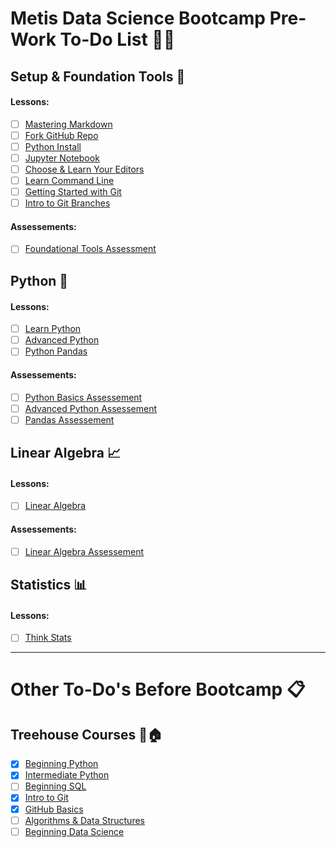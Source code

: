 # Metis Data Science Bootcamp Pre-Work To-Do List :boot::tent:

## Setup & Foundation Tools :wrench:
#### Lessons: 
- [ ] [Mastering Markdown](https://github.com/scrapfish/dsp/tree/master/lessons/markdown)
- [ ] [Fork GitHub Repo](https://github.com/thisismetis/dsp/tree/master/lessons/git_fork)
- [ ] [Python Install](https://github.com/thisismetis/dsp/tree/master/lessons/install)
- [ ] [Jupyter Notebook](https://github.com/thisismetis/dsp/tree/master/lessons/install_jupyter)
- [ ] [Choose & Learn Your Editors](https://github.com/thisismetis/dsp/tree/master/lessons/editors)
- [ ] [Learn Command Line](https://github.com/thisismetis/dsp/tree/master/lessons/command_line)
- [ ] [Getting Started with Git](https://github.com/thisismetis/dsp/tree/master/lessons/git_intro)
- [ ] [Intro to Git Branches](https://github.com/thisismetis/dsp/tree/master/lessons/git_branches)

#### Assessements: 
- [ ] [Foundational Tools Assessment](https://www.hackerrank.com/test/edshcfc0a5q/26922512d1b333a324dc113580d62855)

## Python :snake:
#### Lessons: 
- [ ] [Learn Python](https://github.com/thisismetis/dsp/tree/master/lessons/python_intro)
- [ ] [Advanced Python](https://github.com/thisismetis/dsp/tree/master/lessons/python_intro)
- [ ] [Python Pandas](https://github.com/thisismetis/dsp/tree/master/lessons/pandas_intro)

#### Assessements: 
- [ ] [Python Basics Assessement](https://www.hackerrank.com/test/7q9m8pejfdm/72c10271e7fd1daa9601bdbbf48768e0)
- [ ] [Advanced Python Assessement](https://www.hackerrank.com/test/e7pon3itk8g/779c68b5d4cd2876295a2ab4f8a69eaf)
- [ ] [Pandas Assessement](https://www.hackerrank.com/test/beg202nchad/a3ae8be11d8345e83400e68ea9fa10e5)

## Linear Algebra :chart_with_upwards_trend:
#### Lessons: 
- [ ] [Linear Algebra](https://github.com/thisismetis/dsp/tree/master/lessons/linear_algebra)

#### Assessements: 
- [ ] [Linear Algebra Assessement](https://www.hackerrank.com/test/f069ddpl41e/b2a178cb63902abefe98edde08055336?mc_cid=ac2b0f9662&mc_eid=2dc3f53bdb)

## Statistics :bar_chart:
#### Lessons: 
- [ ] [Think Stats](https://github.com/thisismetis/dsp/tree/master/lessons/statistics)
___
# Other To-Do's Before Bootcamp :clipboard:
## Treehouse Courses :evergreen_tree::house:
- [x] [Beginning Python](https://teamtreehouse.com/tracks/beginning-python)
- [x] [Intermediate Python](https://teamtreehouse.com/tracks/intermediate-python)
- [ ] [Beginning SQL](https://teamtreehouse.com/tracks/beginning-sql)
- [x] [Intro to Git](https://teamtreehouse.com/library/introduction-to-git)
- [x] [GitHub Basics](https://teamtreehouse.com/library/github-basics)
- [ ] [Algorithms & Data Structures](https://teamtreehouse.com/tracks/algorithms-and-data-structures)
- [ ] [Beginning Data Science](https://teamtreehouse.com/tracks/beginning-data-science)
